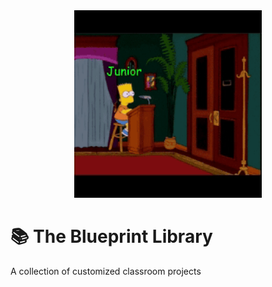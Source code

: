 <div align="center">
  <img src="./readme_src/media/githubgif0.gif" width="300">
</div>

# 📚 The Blueprint Library
A collection of customized classroom projects
